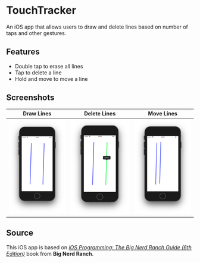 # TouchTracker
An iOS app that allows users to draw and delete lines based on number of taps and other gestures.

## Features
* Double tap to erase all lines
* Tap to delete a line
* Hold and move to move a line

## Screenshots
| Draw Lines  | Delete Lines | Move Lines |
| ------------- | ------------- | ------------- |
| ![alt text](https://github.com/ariashary/TouchTracker/blob/master/screenshots/draw.png)  | ![alt text](https://github.com/ariashary/TouchTracker/blob/master/screenshots/delete.png)  | ![alt text](https://github.com/ariashary/TouchTracker/blob/master/screenshots/move.png)  |

## Source
This iOS app is based on [*iOS Programming: The Big Nerd Ranch Guide (6th Edition)*](https://www.bignerdranch.com/books/ios-programming-the-big-nerd-ranch-guide-sixth-edition/) book from **Big Nerd Ranch**.
